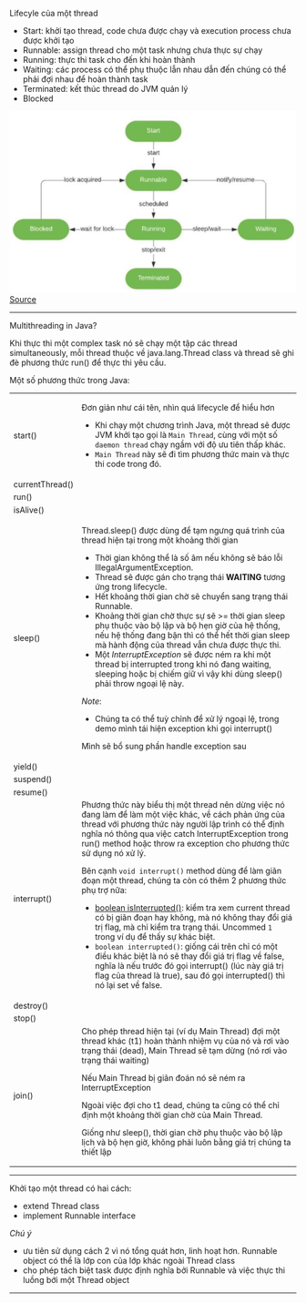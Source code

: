 Lifecyle của một thread
- Start: khởi tạo thread, code chưa được chạy và execution process chưa được khởi tạo
- Runnable: assign thread cho một task nhưng chưa thực sự chạy
- Running: thực thi task cho đến khi hoàn thành
- Waiting: các process có thể phụ thuộc lẫn nhau dẫn đến chúng có thể phải đợi nhau để hoàn thành task
- Terminated: kết thúc thread do JVM quản lý
- Blocked

![img_1.png](img_1.png)
[Source](https://www.baeldung.com/java-interrupted-exception#:~:text=An%20InterruptedException%20is%20thrown%20when,in%20Java%20can%20throw%20it.)
***
Multithreading in Java?

Khi thực thi một complex task nó sẽ chạy một tập các thread simultaneously, mỗi thread thuộc về java.lang.Thread class và thread sẽ ghi đè phương thức run() để thực thi yêu cầu.

Một số phương thức trong Java:
<table>
<tr>
<td>start()</td>
<td>

Đơn giản như cái tên, nhìn quá lifecycle để hiểu hơn
- Khi chạy một chương trình Java, một thread sẽ được JVM khởi tạo gọi là `Main Thread`, cùng với một số `daemon thread` chạy ngầm với độ ưu tiên thấp khác. 
- `Main Thread` này sẽ đi tìm phương thức main và thực thi code trong đó.
</td>
</tr>
<tr>
<td>currentThread()</td>
<td>
</td>
</tr>
<tr>
<td>run()</td><td></td>
</tr>
<tr>
<td>isAlive()</td><td></td>
</tr>
<tr>
<td>sleep()</td>
<td>

Thread.sleep() được dùng để tạm ngưng quá trình của thread hiện tại trong một khoảng thời gian
- Thời gian không thể là số âm nếu không sẽ báo lỗi IllegalArgumentException.
- Thread sẽ được gán cho trạng thái **WAITING** tương ứng trong lifecycle.
- Hết khoảng thời gian chờ sẽ chuyển sang trạng thái Runnable.
- Khoảng thời gian chờ thực sự sẽ >= thời gian sleep phụ thuộc vào bộ lập và bộ hẹn giờ của hệ thống, nếu hệ thống đang bận thì có thể hết thời gian sleep mà hành động của thread vẫn chưa được thực thi.
- Một *InterruptException* sẽ được ném ra khi một thread bị interrupted trong khi nó đang waiting, sleeping hoặc bị chiếm giữ vì vậy khi dùng sleep() phải throw ngoại lệ này.

*Note*:
- Chúng ta có thể tuỳ chỉnh để xử lý ngoại lệ, trong demo mình tái hiện exception khi gọi interrupt()

Mình sẽ bổ sung phần handle exception sau
</td>
</tr>
<tr>
<td>yield()</td><td></td>
</tr>
<tr>
<td>suspend()</td><td></td>
</tr>
<tr>
<td>resume()</td><td></td>
</tr>
<tr>
<td>interrupt()</td>
<td>
Phương thức này biểu thị một thread nên dừng việc nó đang làm để làm một việc khác, về cách phản ứng của thread với phương thức này người lập trình có thể định nghĩa nó thông qua việc catch InterruptException trong run() method hoặc throw ra exception cho phương thức sử dụng nó xử lý.

Bên cạnh `void interrupt()` method dùng để làm giãn đoạn một thread, chúng ta còn có thêm 2 phương thức phụ trợ nữa:
- [boolean isInterrupted()](./src/interrupt/InterruptWithThrowsException.java): kiểm tra xem current thread có bị giãn đoạn hay không, mà nó không thay đổi giá trị flag, mà chỉ kiểm tra trạng thái. Uncommed `1` trong ví dụ để thấy sự khác biệt.
- `boolean interrupted()`: giống cái trên chỉ có một điều khác biệt là nó sẽ thay đổi giá trị flag về false, nghĩa là nếu trước đó gọi interrupt() (lúc này giá trị flag của thread là true), sau đó gọi interrupted() thì nó lại set về false.
</td>
</tr>
<tr>
<td>destroy()</td><td></td>
</tr>
<tr>
<td>stop()</td><td></td>
</tr>
<tr>
<td>join()</td>
<td>
Cho phép thread hiện tại (ví dụ Main Thread) đợi một thread khác (t1) hoàn thành nhiệm vụ của nó và rơi vào trạng thái (dead), Main Thread sẽ tạm dừng (nó rơi vào trạng thái waiting)

Nếu Main Thread bị giãn đoán nó sẽ ném ra InterruptException

Ngoài việc đợi cho t1 dead, chúng ta cũng có thể chỉ định một khoảng thời gian chờ của Main Thread.

Giống như sleep(), thời gian chờ phụ thuộc vào bộ lập lịch và bộ hẹn giờ, không phải luôn bằng giá trị chúng ta thiết lập
</td>
</tr>
</table>

***
Khởi tạo một thread có hai cách:
- extend Thread class
- implement Runnable interface

*Chú ý*
- ưu tiên sử dụng cách 2 vì nó tổng quát hơn, linh hoạt hơn. Runnable object có thể là lớp con của lớp khác ngoài Thread class
- cho phép tách biệt task được định nghĩa bởi Runnable và việc thực thi luồng bới một Thread object
***